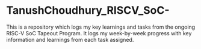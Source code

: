 # TanushChoudhury_RISCV_SoC-
This is a repository which logs my key learnings and tasks from the ongoing RISC-V SoC Tapeout Program. It logs my week-by-week progress with key information and learnings from each task assigned.
